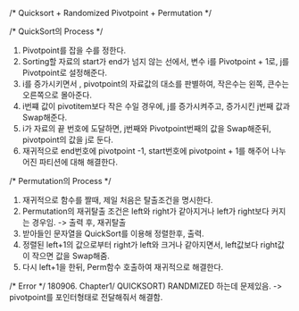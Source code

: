 /* Quicksort + Randomized Pivotpoint + Permutation */

/* QuickSort의 Process */
1. Pivotpoint를 잡을 수를 정한다.
2. Sorting할 자료의 start가 end가 넘지 않는 선에서, 변수 i를 Pivotpoint + 1로, j를 Pivotpoint로 설정해준다.
3. i를 증가시키면서 , pivotpoint의 자료값의 대소를 판별하여, 작은수는 왼쪽, 큰수는 오른쪽으로 몰아준다. 
4. i번쨰 값이 pivotitem보다 작은 수일 경우에, j를 증가시켜주고, 증가시킨 j번째 값과 Swap해준다.
5. i가 자료의 끝 번호에 도달하면, j번째와 Pivotpoint번째의 값을 Swap해준뒤, pivotpoint의 값을 j로 둔다.
6. 재귀적으로 end번호에 pivotpoint -1, start번호에 pivotpoint + 1를 해주어 나누어진 파티션에 대해 해결한다.

/* Permutation의 Process */
1. 재귀적으로 함수를 짤때, 제일 처음은 탈출조건을 명시한다.
2. Permutation의 재귀탈출 조건은 left와 right가 같아지거나 left가 right보다 커지는 경우임. -> 출력 후, 재귀탈출
3. 받아들인 문자열을 QuickSort를 이용해 정렬한후, 출력.
4. 정렬된 left+1의 값으로부터 right가 left와 크거나 같아지면서, left값보다 right값이 작으면 값을 Swap해줌.
5. 다시 left+1을 한뒤, Perm함수 호출하여 재귀적으로 해결한다.

/* Error */
180906. Chapter1/ QUICKSORT) RANDMIZED 하는데 문제있음. -> pivotpoint를 포인터형태로 전달해줘서 해결함.
